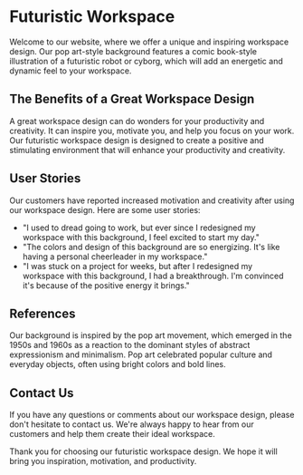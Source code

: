 <!--font:Cinzel Decorative-->

# Futuristic Workspace

Welcome to our website, where we offer a unique and inspiring workspace design. Our pop art-style background features a comic book-style illustration of a futuristic robot or cyborg, which will add an energetic and dynamic feel to your workspace.

## The Benefits of a Great Workspace Design

A great workspace design can do wonders for your productivity and creativity. It can inspire you, motivate you, and help you focus on your work. Our futuristic workspace design is designed to create a positive and stimulating environment that will enhance your productivity and creativity.

## User Stories

Our customers have reported increased motivation and creativity after using our workspace design. Here are some user stories:

- "I used to dread going to work, but ever since I redesigned my workspace with this background, I feel excited to start my day."
- "The colors and design of this background are so energizing. It's like having a personal cheerleader in my workspace."
- "I was stuck on a project for weeks, but after I redesigned my workspace with this background, I had a breakthrough. I'm convinced it's because of the positive energy it brings."

## References

Our background is inspired by the pop art movement, which emerged in the 1950s and 1960s as a reaction to the dominant styles of abstract expressionism and minimalism. Pop art celebrated popular culture and everyday objects, often using bright colors and bold lines.

## Contact Us

If you have any questions or comments about our workspace design, please don't hesitate to contact us. We're always happy to hear from our customers and help them create their ideal workspace.

Thank you for choosing our futuristic workspace design. We hope it will bring you inspiration, motivation, and productivity.

<!--

Write me content for website with wallpaper which alt text is:

"A pop art-style wallpaper featuring a comic book-style illustration of a futuristic robot or cyborg."

The name/title of the page should not be 1:1 copy of the alt text but rather a real content of the website which is using this wallpaper.

- Use markdown format 
- Start with heading
- Heading should be short and concise
- The content should look like a real website 
- The website should not be about the wallpaper, wallpaper is just a related background
- Heading should be contain work "wallpaper" or "background"
- Include real sections like references, contact, user stories, etc. use things relevant to the page purpose.
- Feel free to use structure like headings, bullets, numbering, blockquotes, paragraphs, horizontal lines, etc.
- You can use formatting like bold or _italic_
- You can include UTF-8 emojis
- Links should be only #hash anchors (and you can refer to the document itself)
- Do not include images


---


# Futuristic Workspace Wallpaper: Enhance Your Productivity

Welcome to our website, where we offer a unique and inspiring wallpaper for your workspace. Our pop art-style wallpaper features a comic book-style illustration of a futuristic robot or cyborg, which will add an energetic and dynamic feel to your workspace.

## The Benefits of a Great Wallpaper

A great wallpaper can do wonders for your productivity and creativity. It can inspire you, motivate you, and help you focus on your work. Our futuristic workspace wallpaper is designed to create a positive and stimulating environment that will enhance your productivity and creativity.

## User Stories

Our customers have reported increased motivation and creativity after using our wallpaper. Here are some user stories:

- "I used to dread going to work, but ever since I installed this wallpaper, I feel excited to start my day."
- "The colors and design of this wallpaper are so energizing. It's like having a personal cheerleader in my workspace."
- "I was stuck on a project for weeks, but after I installed this wallpaper, I had a breakthrough. I'm convinced it's because of the positive energy it brings."

## References

Our wallpaper is inspired by the pop art movement, which emerged in the 1950s and 1960s as a reaction to the dominant styles of abstract expressionism and minimalism. Pop art celebrated popular culture and everyday objects, often using bright colors and bold lines.

## Contact Us

If you have any questions or comments about our wallpaper, please don't hesitate to contact us. We're always happy to hear from our customers and help them create their ideal workspace.

Thank you for choosing our futuristic workspace wallpaper. We hope it will bring you inspiration, motivation, and productivity.


---


Heading should not include word "wallpaper". The website should not be about the wallpaper itself, wallpaper is just a related background, rewrite whole content.


---


# Boost Your Productivity with a Futuristic Workspace

Welcome to our website, where we offer a unique and inspiring workspace design. Our pop art-style background features a comic book-style illustration of a futuristic robot or cyborg, which will add an energetic and dynamic feel to your workspace.

## The Benefits of a Great Workspace Design

A great workspace design can do wonders for your productivity and creativity. It can inspire you, motivate you, and help you focus on your work. Our futuristic workspace design is designed to create a positive and stimulating environment that will enhance your productivity and creativity.

## User Stories

Our customers have reported increased motivation and creativity after using our workspace design. Here are some user stories:

- "I used to dread going to work, but ever since I redesigned my workspace with this background, I feel excited to start my day."
- "The colors and design of this background are so energizing. It's like having a personal cheerleader in my workspace."
- "I was stuck on a project for weeks, but after I redesigned my workspace with this background, I had a breakthrough. I'm convinced it's because of the positive energy it brings."

## References

Our background is inspired by the pop art movement, which emerged in the 1950s and 1960s as a reaction to the dominant styles of abstract expressionism and minimalism. Pop art celebrated popular culture and everyday objects, often using bright colors and bold lines.

## Contact Us

If you have any questions or comments about our workspace design, please don't hesitate to contact us. We're always happy to hear from our customers and help them create their ideal workspace.

Thank you for choosing our futuristic workspace design. We hope it will bring you inspiration, motivation, and productivity.

-->

